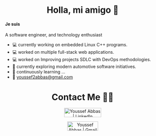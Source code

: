 <h1 align="center">Holla, mi amigo 💙</h1>

#### Je suis
A software engineer, and technology enthusiast
- 💻 currently working on embedded Linux C++ programs.
- 💻 worked on multiple full-stack web applications.
- 💻 worked on Improving projects SDLC with DevOps methodologies.
- 🌱 currently exploring modern automotive software initiatives.
- 🌱 continuously learning ...
- 📨 youssef2abbas@gmail.com

<h1 align="center"> Contact Me 🙋‍♂️ </h1>

<div align="center">
  <a href="https://www.linkedin.com/in/youssef-abbas-8135b61b5/" target="_blank"> <img alt="Youssef Abbas | LinkedIn" width="120px"  height="30px" src="https://img.shields.io/badge/LinkedIn-0077B5?style=for-the-badge&logo=linkedin&logoColor=white" />

  <a href="mailto:youssef2abbas@gmail.com" target="_blank"> <img alt="Youssef Abbas | Gmail" width="100px"  height="30px" src="https://img.shields.io/badge/Gmail-D14836?style=for-the-badge&logo=gmail&logoColor=white" />
 </div>
